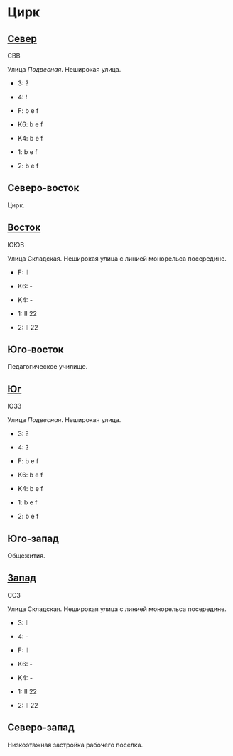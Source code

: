 # Цирк

## [Север](./10590065.md)

СВВ

Улица *Подвесная*.
Неширокая улица.

* 3:    ?
* 4:    !
* F:    b   e   f

* K6:   b   e   f
* K4:   b   e   f
* 1:    b   e   f
* 2:    b   e   f

## Северо-восток

Цирк.

## [Восток](./10600070.md)

ЮЮВ

Улица Складская.
Неширокая улица с линией монорельса посередине.

* F:    II

* K6:   -
* K4:   -
* 1:    II
        22
* 2:    II
        22

## Юго-восток

Педагогическое училище.

## [Юг](./10590075.md)

ЮЗЗ

Улица *Подвесная*.
Неширокая улица.

* 3:    ?
* 4:    ?
* F:    b   e   f

* K6:   b   e   f
* K4:   b   e   f
* 1:    b   e   f
* 2:    b   e   f

## Юго-запад

Общежития.

## [Запад](./10585070.md)

ССЗ

Улица Складская.
Неширокая улица с линией монорельса посередине.

* 3:    II
* 4:    -
* F:    II

* K6:   -
* K4:   -
* 1:    II
        22
* 2:    II
        22

## Северо-запад

Низкоэтажная застройка рабочего поселка.
